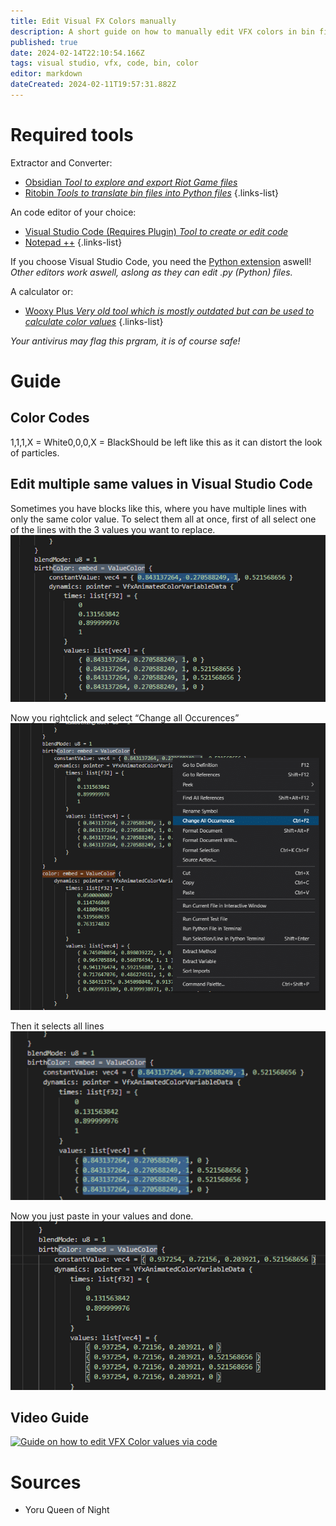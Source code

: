```yaml
---
title: Edit Visual FX Colors manually
description: A short guide on how to manually edit VFX colors in bin files.
published: true
date: 2024-02-14T22:10:54.166Z
tags: visual studio, vfx, code, bin, color
editor: markdown
dateCreated: 2024-02-11T19:57:31.882Z
---
```


# Required tools

Extractor and Converter:
- [Obsidian *Tool to explore and export Riot Game files*](/core-guides/tools/obsidian)
- [Ritobin *Tools to translate bin files into Python files*](/core-guides/tools/rito-bin)
{.links-list}

An code editor of your choice:
- [Visual Studio Code (Requires Plugin) *Tool to create or edit code*](/core-guides/tools/visual-studio)
- [Notepad ++](/core-guides/tools/notepadplusplus)
{.links-list}

If you choose Visual Studio Code, you need the [Python extension](https://marketplace.visualstudio.com/items?itemName=ms-python.python) aswell!
*Other editors work aswell, aslong as they can edit .py (Python) files.*

A calculator or:
- [Wooxy Plus *Very old tool which is mostly outdated but can be used to calculate color values*](https://drive.google.com/file/d/1Lj-TMFXve-QuCOeYN9v4QeBXpXaaoTgc/view)
{.links-list}

*Your antivirus may flag this prgram, it is of course safe!*

# Guide
## Color Codes
1,1,1,X = White0,0,0,X = BlackShould be left like this as it can distort the look of particles.

## Edit multiple same values in Visual Studio Code
Sometimes you have blocks like this, where you have multiple lines with only the same color value.
To select them all at once, first of all select one of the lines with the 3 values you want to replace.
![part1.webp](/user-pictures/vector/general-guides/manualedit-vfx/part1.webp)

Now you rightclick and select “Change all Occurences”
![part2.webp](/user-pictures/vector/general-guides/manualedit-vfx/part2.webp)

Then it selects all lines
![part3.webp](/user-pictures/vector/general-guides/manualedit-vfx/part3.webp)

Now you just paste in your values and done.
![part4.webp](/user-pictures/vector/general-guides/manualedit-vfx/part4.webp)

## Video Guide

<div align="left">
  <a href="https://www.youtube.com/watch?v=h2NlIc35qWY"><img src="https://img.youtube.com/vi/h2NlIc35qWY/0.jpg" alt="Guide on how to edit VFX Color values via code"
style="width:75%"></a>
</div>

# Sources
- Yoru Queen of Night

